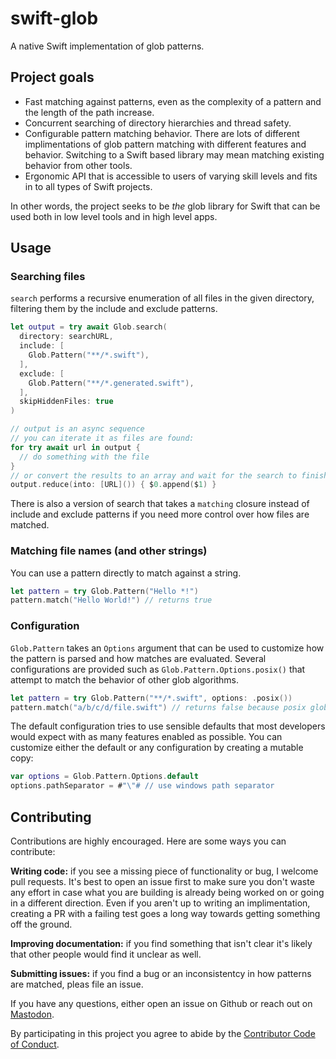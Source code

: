 # swift-glob

A native Swift implementation of glob patterns.

## Project goals

- Fast matching against patterns, even as the complexity of a pattern and the length of the path increase.
- Concurrent searching of directory hierarchies and thread safety.
- Configurable pattern matching behavior. There are lots of different implimentations of glob pattern matching with different features and behavior. Switching to a Swift based library may mean matching existing behavior from other tools.
- Ergonomic API that is accessible to users of varying skill levels and fits in to all types of Swift projects.

In other words, the project seeks to be _the_ glob library for Swift that can be used both in low level tools and in high level apps.

## Usage

### Searching files

`search` performs a recursive enumeration of all files in the given directory, filtering them by the include and exclude patterns.

```swift
let output = try await Glob.search(
  directory: searchURL,
  include: [
    Glob.Pattern("**/*.swift"),
  ],
  exclude: [
    Glob.Pattern("**/*.generated.swift"),
  ],
  skipHiddenFiles: true
)

// output is an async sequence
// you can iterate it as files are found:
for try await url in output {
  // do something with the file
}
// or convert the results to an array and wait for the search to finish:
output.reduce(into: [URL]()) { $0.append($1) }
```

There is also a version of search that takes a `matching` closure instead of include and exclude patterns if you need more control over how files are matched.

### Matching file names (and other strings)

You can use a pattern directly to match against a string.

```swift
let pattern = try Glob.Pattern("Hello *!")
pattern.match("Hello World!") // returns true
```

### Configuration

`Glob.Pattern` takes an `Options` argument that can be used to customize how the pattern is parsed and how matches are evaluated. Several configurations are provided such as `Glob.Pattern.Options.posix()` that attempt to match the behavior of other glob algorithms.

```swift
let pattern = try Glob.Pattern("**/*.swift", options: .posix())
pattern.match("a/b/c/d/file.swift") // returns false because posix glob patters don't support ** (path level wildcard) matching.
```

The default configuration tries to use sensible defaults that most developers would expect with as many features enabled as possible. You can customize either the default or any configuration by creating a mutable copy:

```swift
var options = Glob.Pattern.Options.default
options.pathSeparator = #"\"# // use windows path separator
```

## Contributing

Contributions are highly encouraged. Here are some ways you can contribute:

**Writing code:** if you see a missing piece of functionality or bug, I welcome pull requests. It's best to open an issue first to make sure you don't waste any effort in case what you are building is already being worked on or going in a different direction. Even if you aren't up to writing an implimentation, creating a PR with a failing test goes a long way towards getting something off the ground.

**Improving documentation:** if you find something that isn't clear it's likely that other people would find it unclear as well.

**Submitting issues:** if you find a bug or an inconsistentcy in how patterns are matched, pleas file an issue.

If you have any questions, either open an issue on Github or reach out on [Mastodon](https://tnku.co/@david).

By participating in this project you agree to abide by the [Contributor Code of Conduct](CODE_OF_CONDUCT.md).